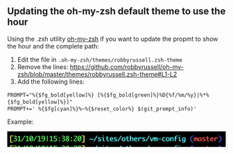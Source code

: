 ## Updating the oh-my-zsh default theme to use the hour
Using the .zsh utility [oh-my-zsh](https://github.com/robbyrussell/oh-my-zsh) if you want to update the propmt to show the hour and the complete path:

1. Edit the file in `.oh-my-zsh/themes/robbyrussell.zsh-theme`
2. Remove the lines: https://github.com/robbyrussell/oh-my-zsh/blob/master/themes/robbyrussell.zsh-theme#L1-L2
3. Add the following lines:
```
PROMPT="%{$fg_bold[yellow]%} [%{$fg_bold[green]%}%D{%f/%m/%y}|%*%{$fg_bold[yellow]%}]"
PROMPT+=' %{$fg[cyan]%}%~%{$reset_color%} $(git_prompt_info)'
```

Example:

![alt text](https://github.com/marianomms/vm-config/blob/master/assets/oh_my_zsh_prompt.png)
